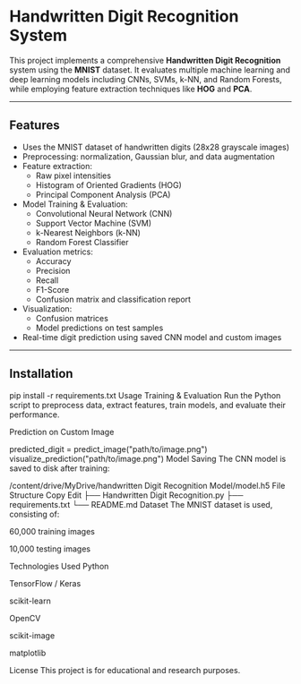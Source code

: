 # Handwritten Digit Recognition System

This project implements a comprehensive **Handwritten Digit Recognition** system using the **MNIST** dataset. It evaluates multiple machine learning and deep learning models including CNNs, SVMs, k-NN, and Random Forests, while employing feature extraction techniques like **HOG** and **PCA**.

---

## Features

- Uses the MNIST dataset of handwritten digits (28x28 grayscale images)
- Preprocessing: normalization, Gaussian blur, and data augmentation
- Feature extraction:
  - Raw pixel intensities
  - Histogram of Oriented Gradients (HOG)
  - Principal Component Analysis (PCA)
- Model Training & Evaluation:
  - Convolutional Neural Network (CNN)
  - Support Vector Machine (SVM)
  - k-Nearest Neighbors (k-NN)
  - Random Forest Classifier
- Evaluation metrics:
  - Accuracy
  - Precision
  - Recall
  - F1-Score
  - Confusion matrix and classification report
- Visualization:
  - Confusion matrices
  - Model predictions on test samples
- Real-time digit prediction using saved CNN model and custom images

---

## Installation


pip install -r requirements.txt
Usage
Training & Evaluation
Run the Python script to preprocess data, extract features, train models, and evaluate their performance.

Prediction on Custom Image


predicted_digit = predict_image("path/to/image.png")
visualize_prediction("path/to/image.png")
Model Saving
The CNN model is saved to disk after training:


/content/drive/MyDrive/handwritten Digit Recognition Model/model.h5
File Structure
Copy
Edit
├── Handwritten Digit Recognition.py
├── requirements.txt
└── README.md
Dataset
The MNIST dataset is used, consisting of:

60,000 training images

10,000 testing images

Technologies Used
Python

TensorFlow / Keras

scikit-learn

OpenCV

scikit-image

matplotlib

License
This project is for educational and research purposes.

